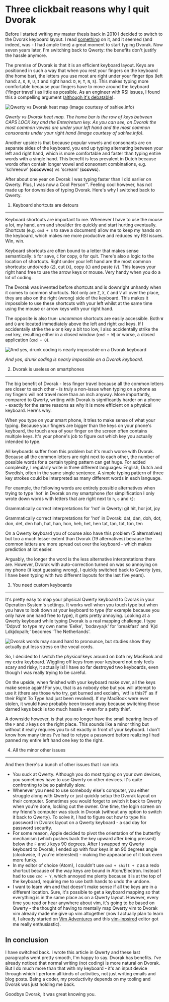 
Three clickbait reasons why I quit Dvorak
==============================================================

Before I started writing my master thesis back in 2010 I decided to switch to the Dvorak keyboard layout. I read [something](https://ma.tt/2003/08/on-the-dvorak-keyboard-layout/) on it, and it seemed (and indeed, was - I had ample time) a great moment to start typing Dvorak. Now seven years later, I'm switching back to Qwerty: the benefits don't justify the hassle anymore.

The premise of Dvorak is that it is an efficient keyboard layout. Keys are positioned in such a way that when you rest your fingers on the keyboard (the home bar), the letters you use most are right under your finger tips (left hand: `A`, `O`, `E`, `U`, `I` and right hand: `D`, `H`, `T`, `N`, `S`). This makes typing more comfortable because your fingers have to move around the keyboard ('finger travel') as little as possible. As an engineer with RSI issues, I found this a compelling argument ([although it's debatable](http://xahlee.info/kbd/myth_of_qwerty_dvorak_layout.html)).

![Qwerty vs Dvorak heat map (image courtesy of xahlee.info)](http://xahlee.info/comp/i/qwerty_vs_dvorak_keyboard_layout_heat_map.jpg "Image shamelessly stolen from xahlee.info")

*Qwerty vs Dvorak heat map. The home bar is the row of keys between CAPS LOCK key and the Enter/return key. As you can see, on Dvorak the most common vowels are under your left hand and the most common consonants under your right hand (image courtesy of xahlee.info).*

Another upside is that because popular vowels and consonants are on separate sides of the keyboard, you end up typing alternating between your left and right hand, which is more comfortable and faster than typing entire words with a single hand. This benefit is less prevalent in Dutch because words often contain longer **v**owel and **c**onsonant combinations, e.g. 'schreeuw' (**ccccvvvc**) vs 'scream' (**cccvvc**).

After about one year on Dvorak I was typing faster than I did earlier on Qwerty. Plus, I was now a Cool Person™. Feeling cool however, has not made up for downsides of typing Dvorak. Here's why I switched back to Qwerty.

1. Keyboard shortcuts are detours
----------------------------------

Keyboard shortcuts are important to me. Whenever I have to use the mouse a lot, my hand, arm and shoulder tire quickly and start hurting eventually. Shortcuts (e.g. `cmd + S` to save a document) allow me to keep my hands on the keyboard, which makes me more productive and reduces my RSI issues. Win, win.

Keyboard shortcuts are often bound to a letter that makes sense semantically: `S` for save, `C` for copy, `Q` for quit. There's also a logic to the location of shortcuts. Right under your left hand are the most common shortcuts: undo/redo (`Z`), cut (`X`), copy (`C`) and paste (`V`). This leaves your right hand free to use the arrow keys or mouse. Very handy when you do a lot of coding.

The Dvorak was invented before shortcuts and is downright unhandy when it comes to common shortcuts. Not only are `Z`, `X`, `C` and `V` all over the place, they are also on the right (wrong) side of the keyboard. This makes it impossible to use these shortcuts with your left whilst at the same time using the mouse or arrow keys with your right hand.

The opposite is also true: _uncommon_ shortcuts are easily accessible. Both `W` and `Q` are located immediately above the left and right `cmd` keys. If I accidentally strike the `W` or `Q` key a bit too low, I also accidentally strike the `cmd` key, resulting either in a closed window (`cmd + W`) or worse, a closed application (`cmd + Q`). 

![And yes, drunk coding is nearly impossible on a Dvorak keyboard](http://i.giphy.com/zOvBKUUEERdNm.gif)

*And yes, drunk coding is nearly impossible on a Dvorak keyboard.*

2. Dvorak is useless on smartphones
-----------------------------------

The big benefit of Dvorak - less finger travel because all the common letters are closer to each other - is truly a non-issue when typing on a phone as my fingers will not travel more than an inch anyway. More importantly, compared to Qwerty, writing with Dvorak is significantly harder on a phone - exactly for the same reasons as why it is more efficient on a physical keyboard. Here's why.

When you type on your smart phone, it tries to make sense of what your typing. Because your fingers are bigger than the keys on your phone's keyboard, the touch area of your finger on the screen often contains multiple keys. It's your phone's job to figure out which key you actually intended to type.

All keyboards suffer from this problem but it's much worse with Dvorak. Because all the common letters are right next to each other, the number of possible words for a certain typing pattern can get huge. For added complexity, I regularly write in three different languages: English, Dutch and Swedish, often in the same single sentence. A simple typing pattern of three key strokes could be interpreted as many different words in each language.

For example, the following words are entirely possible alternatives when trying to type 'hot' in Dvorak on my smartphone (for simplification I only wrote down words with letters that are right next to `h`, `o` and `t`):

Grammatically correct interpretations for 'hot' in Qwerty:
git
hit, hor
jot, joy

Grammatically correct interpretations for 'hot' in Dvorak:
dat, dan, doh, dot, don, det, den
hah, hat, han, hon, heh, het, hen
tat, tan, tot, ton, ten

On a Qwerty keyboard you of course also have this problem (5 alternatives) but too a much lesser extent than Dvorak (19 alternatives) because the common letters are more spread out over the keyboard - which makes prediction at lot easier.

Arguably, the longer the word is the less alternative interpretations there are. However, Dvorak with auto-correction turned on was so annoying on my phone (it kept guessing wrong), I quickly switched back to Qwerty (yes, I have been typing with two different layouts for the last five years).

3. You need custom keyboards
----------------------------

It's pretty easy to map your physical Qwerty keyboard to Dvorak in your Operation System's settings. It works well when you touch type but when you have to look down at your keyboard to type (for example because you only have one hand free to type), it gets pretty annoying. Looking at a Qwerty keyboard while typing Dvorak is a real mapping challenge. I type 'Ddpvd' to type my own name 'Eelke', 'bodavya;k' for 'breakfast' and 'Kjd Ldkjdopalh;' becomes 'The Netherlands'.

![Dvorak words may sound hard to pronounce, but studies show they actually put less stress on the vocal cords.](https://imgs.xkcd.com/comics/voice_commands_2x.png)

So, I decided to I switch the _physical_ keys around on both my MacBook and my extra keyboard. Wiggling off keys from your keyboard not only feels scary and risky, it actually is! I have so far destroyed two keyboards, even though I was really trying to be careful.

On the upside, when finished with your keyboard make over, all the keys make sense again! For you, that is as nobody else but you will attempt to use it (there are those who try, get burned and exclaim, 'wtf is this?!' as if their Right To Type had just been revoked). If my MacBook were ever stolen, it would have probably been tossed away because switching those darned keys back is too much hassle - even for a petty thief.

A downside however, is that you no longer have the small bearing lines of the `F` and `J` keys on the right place. This sounds like a minor thing but without it really requires you to sit exactly in front of your keyboard. I don't know how many times I've had to retype a password before realizing I had panned my entire left hand one key to the right.

4. All the minor other issues
-----------------------------

And then there's a bunch of other issues that I ran into.
- You suck at Qwerty. Although you do most typing on your own devices, you sometimes have to use Qwerty on other devices. It's quite confronting to be so painfully slow.
- Whenever you need to use somebody else's computer, you either struggle along with Qwerty or just quickly setup the Dvorak layout on their computer. Sometimes you would forget to switch it back to Qwerty when you're done, locking out the owner. One time, the login screen on my friend's computer was stuck in Dvorak (without any option to switch it back to Qwerty). To solve it, I had to figure out how to type his password in Dvorak layout on a Qwerty keyboard - a sad day for password security.
- For some reason, Apple decided to pivot the orientation of the butterfly mechanism (which pushes back the key upward after being pressed) below the `F` and `J` keys 90 degrees. After I swapped my Qwerty keyboard to Dvorak, I ended up with four keys in an 90 degrees angle (clockwise, if you're interested) - making the appearance of it look even more funky.
- In my editor of choice (Atom), I couldn't use `cmd + shift + Z` as a redo shortcut because of the way keys are bound in Atom/Electron. Instead I had to use `cmd + Y`, which annoyed me plenty because it is at the top of the keyboard, requiring me to use both hands to undo the undone.
- I want to learn vim and that doesn't make sense if all the keys are in a different location. Sure, it's possible to get a keyboard mapping so that everything is in the same place as on a Qwerty layout. However, every time you read or hear anywhere about vim, it's going to be based on Qwerty - the thought of having to mentally map Qwerty vim to Dvorak vim already made me give up vim altogether (now I actually plan to learn it, I already started on [Vim Adventures](https://vim-adventures.com) and this [vim-inpsired](http://kakoune.org/why-kakoune/why-kakoune.html) editor got me really enthusiastic).

In conclusion
-------------

I have switched back. I wrote this article in Qwerty and these last paragraphs went pretty smooth, I'm happy to say. Dvorak has benefits. I've already noticed that normal writing (not coding) is more natural on Dvorak. But I do much more than that with my keyboard - it's an input device through which I perform all kinds of activities, not just writing emails and blog posts. Being a coder, my productivity depends on my tooling and Dvorak was just holding me back.

Goodbye Dvorak, it was great knowing you.
